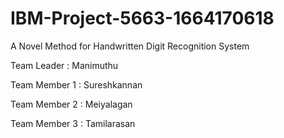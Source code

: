 # IBM-Project-5663-1664170618
A Novel Method for Handwritten Digit Recognition System


Team  Leader  : Manimuthu

Team Member 1 : Sureshkannan

Team Member 2 : Meiyalagan

Team Member 3 : Tamilarasan
